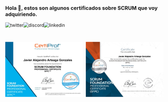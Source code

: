 ### Hola 👋, estos son algunos certificados sobre SCRUM que voy adquiriendo.
<p>
<a href="https://twitter.com/Javier_Argo" target="_blank">
   <img align="left" alt="twitter" src="https://img.shields.io/badge/Twitter-1DA1F2?style=for-the-badge&logo=twitter&logoColor=white" />
</a>&nbsp;&nbsp;

<a href="https://discordapp.com/users/JavierArgo#5553" target="_blank">
   <img align="left" alt="discord" src="https://img.shields.io/badge/Discord-7289DA?style=for-the-badge&logo=discord&logoColor=white" />
</a>&nbsp;&nbsp;

<a href="https://www.linkedin.com/in/javierargo/" target="_blank">
   <img align="left" alt="linkedin" src="https://img.shields.io/badge/LinkedIn-0077B5?style=for-the-badge&logo=linkedin&logoColor=white" />
</a>
<p/>

<br/>

<div class="gallery" style="display: grid;
    grid-template-columns: repeat(auto-fit, minmax(200px, 1fr));
    grid-gap: 10px;">
  <a href="https://github.com/javierstamina/scrum/blob/master/SPFC%20Certiprof%202023.pdf" target="_blank">
    <img src="https://github.com/javierstamina/scrum/blob/master/img/SPFC%20Certiprof.jpg" alt="Descripción de la imagen 1" style="width: 250px;
    height: auto;">
  </a>
  <a href="https://github.com/javierstamina/scrum/blob/master/Scrum%20Foundation%20Professional%20Certificate.pdf" target="_blank">
    <img src="https://github.com/javierstamina/scrum/blob/master/img/Scrum%20Foundation%20Professional%20Certificate.jpg" alt="Descripción de la imagen 2" style="width: 250px;
    height: auto;">
  </a>

  <!-- Agrega más imágenes aquí -->
</div>


